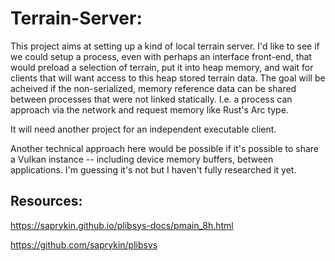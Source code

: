 #  Terrain-Server:

This project aims at setting up a kind of local terrain server.  I'd like to see if we could setup a process, even with perhaps an interface front-end, that would preload a selection of terrain, put it into heap memory, and wait for clients that will want access to this heap stored terrain data.  The goal will be acheived if the non-serialized, memory reference data can be shared between processes that were not linked statically.  I.e. a process can approach via the network and request memory like Rust's Arc type.


It will need another project for an independent executable client.


Another technical approach here would be possible if it's possible to share a Vulkan instance -- including device memory buffers, between applications.  I'm guessing it's not but I haven't fully researched it yet.



## Resources:

https://saprykin.github.io/plibsys-docs/pmain_8h.html

https://github.com/saprykin/plibsys
